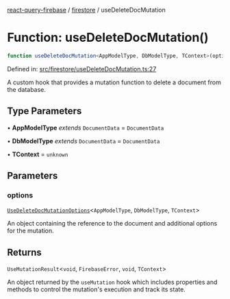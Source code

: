 [react-query-firebase](../../modules.md) / [firestore](../index.md) / useDeleteDocMutation

# Function: useDeleteDocMutation()

```ts
function useDeleteDocMutation<AppModelType, DbModelType, TContext>(options): UseMutationResult<void, FirebaseError, void, TContext>
```

Defined in: [src/firestore/useDeleteDocMutation.ts:27](https://github.com/vpishuk/react-query-firebase/blob/7fbf9b6c8d5aecd24bcbf362edabf19ee5b1c72c/src/firestore/useDeleteDocMutation.ts#L27)

A custom hook that provides a mutation function to delete a document from the database.

## Type Parameters

• **AppModelType** *extends* `DocumentData` = `DocumentData`

• **DbModelType** *extends* `DocumentData` = `DocumentData`

• **TContext** = `unknown`

## Parameters

### options

[`UseDeleteDocMutationOptions`](../type-aliases/UseDeleteDocMutationOptions.md)\<`AppModelType`, `DbModelType`, `TContext`\>

An object containing the reference to the document and additional options for the mutation.

## Returns

`UseMutationResult`\<`void`, `FirebaseError`, `void`, `TContext`\>

An object returned by the `useMutation` hook which includes properties and methods to control the mutation's execution and track its state.
